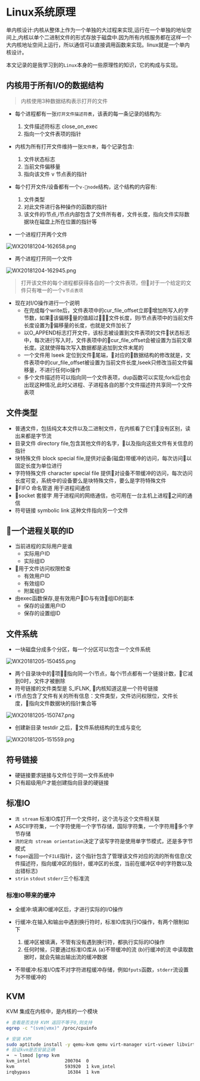 # Linux系统原理

单内核设计:内核从整体上作为一个单独的大过程来实现,运行在一个单独的地址空间上,内核以单个二进制文件的形式存放于磁盘中.因为所有内核服务都在这样一个大内核地址空间上运行，所以通信可以直接调用函数来实现。linux就是一个单内核设计。

本文记录的是我学习到的`Linux`本身的一些原理性的知识，它的构成与实现。

## 内核用于所有I/O的数据结构

> 内核使用3种数据结构表示打开的文件

- 每个进程都有一张`打开文件描述符表`，该表的每一条记录的结构为:
  1. 文件描述符标志 close_on_exec
  1. 指向一个文件表项的指针

- 内核为所有打开文件维持一张`文件表`，每个记录包含:
  1. 文件状态标志
  1. 当前文件偏移量
  1. 指向该文件 v 节点表的指针

- 每个打开文件/设备都有一个`v-node`结构，这个结构的内容有:
  1. 文件类型
  1. 对此文件进行各种操作的函数的指针
  1. 该文件的i节点,i节点内部包含了文件所有者，文件长度，指向文件实际数据块在磁盘上所在位置的指针等

- 一个进程打开两个文件

![WX20181204-162658.png](https://i.loli.net/2018/12/04/5c063aa9c2a30.png)

- 两个进程打开同一个文件

![WX20181204-162945.png](https://i.loli.net/2018/12/04/5c063b0e36962.png)

> 打开该文件的每个进程都获得各自的一个文件表项，但对于一个给定的文件只有唯一的一个`v节点表项`

- 现在对I/O操作进行一个说明
  - 在完成每个write后，文件表项中的cur_file_offset立即增加所写入的字节数，如果该偏移量的值超过文件长度，则i节点表项中的当前文件长度设置为偏移量的长度，也就是文件加长了
  - 以O_APPEND标志打开文件，该标志被设置到文件表项的文件状态标志中，每次进行写入时，文件表项中的cur_file_offset会被设置为当前文章长度。这就使得每次写入数据都是追加到文件末尾的
  - 一个文件用 lseek 定位到文件尾端，对应的数据结构的修改就是，文件表项中的cur_file_offset被设置为当前文件长度,lseek只修改当前文件偏移量，不进行任何io操作
  - 多个文件描述符可以指向同一个文件表项，dup函数可以实现;fork后也会出现这种情况,此时父进程、子进程各自的那个文件描述符共享同一个文件表项

## 文件类型

- 普通文件，包括纯文本文件以及二进制文件，在内核看了它们没有区别，读出来都是字节流
- 目录文件 directory file,包含其他文件的名字，以及指向这些文件有关信息的指针
- 块特殊文件 block special file,提供对设备(磁盘)带缓冲的访问，每次访问以固定长度为单位进行
- 字符特殊文件 character special file 提供对设备不带缓冲的访问，每次访问长度可变，系统中的设备要么是块特殊文件，要么是字符特殊文件
- FIFO 命名管道 用于进程间通信
- socket 套接字 用于进程间的网络通信，也可用在一台主机上进程之间的通信
- 符号链接 symbolic link 这种文件指向另一个文件

## 一个进程关联的ID

- 当前进程的实际用户是谁
  - 实际用户ID
  - 实际组ID
- 用于文件访问权限检查
  - 有效用户ID
  - 有效组ID
  - 附属组ID
- 由exec函数保存,是有效用户ID与有效组ID的副本
  - 保存的设置用户ID
  - 保存的设置组ID

## 文件系统

- 一块磁盘分成多个分区，每一个分区可以包含一个文件系统

![WX20181205-150455.png](https://i.loli.net/2018/12/05/5c0778ca2effd.png)

- 两个目录块中的项指向同一个i节点，每个i节点都有一个链接计数，它减到0时，文件才被删除
- 符号链接的文件类型是 S_IFLNK, 内核知道这是一个符号链接
- i节点包含了文件有关的所有信息：文件类型，文件访问权限位，文件长度，指向文件数据块的指针集合等

![WX20181205-150747.png](https://i.loli.net/2018/12/05/5c077952109ae.png)

- 创建新目录 testdir 之后，文件系统结构的生成与变化

![WX20181205-151559.png](https://i.loli.net/2018/12/05/5c077b410745e.png)

## 符号链接

- 硬链接要求链接与文件位于同一文件系统中
- 只有超级用户才能创建指向目录的硬链接

## 标准IO

- `流 stream` 标准IO库打开一个文件时，这个流与这个文件相关联
- ASCII字符集，一个字符使用一个字节存储，国际字符集，一个字符用多个字节存储
- `流的定向 stream orientation`决定了读写字符是使用单字节模式，还是多字节模式
- `fopen`返回一个`FILE`指针，这个指针包含了管理该文件对应的流的所有信息(文件描述符，指向缓冲区的指针，缓冲区的长度，当前在缓冲区中的字符数以及出错标志)
- `strin` `stdout` `stderr`三个标准流

### 标准IO带来的缓冲

- 全缓冲:填满IO缓冲区后，才进行实际的I/O操作

- 行缓冲:在输入和输出中遇到换行符时，标准IO库执行IO操作，有两个限制如下
  1. 缓冲区被填满，不管有没有遇到换行符，都执行实际的IO操作
  1. 任何时候，只要通过标准IO库从 (a)不带缓冲的流 (b)行缓冲的流 中读取数据时，就会先输出输出流的缓冲数据

- 不带缓冲:标准I/O库不对字符进程缓冲存储，例如`fputs`函数，`stderr`流设置为不带缓冲的

## KVM

KVM 集成在内核中，是内核的一个模块

```bash
# 查看是否支持 KVM 返回不等于0,则支持
egrep -c "(svm|vmx)" /proc/cpuinfo

# 安装 KVM
sudo aptitude install -y qemu-kvm qemu virt-manager virt-viewer libvirt-bin bridge-utils
# 验证kvm是否安装正确
➜  ~ lsmod |grep kvm 
kvm_intel             200704  0
kvm                   593920  1 kvm_intel
irqbypass              16384  1 kvm
```